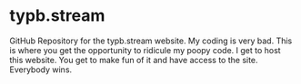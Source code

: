 # typb.stream
 GitHub Repository for the typb.stream website. My coding is very bad. This is where you get the opportunity to ridicule my poopy code. I get to host this website. You get to make fun of it and have access to the site. Everybody wins.
